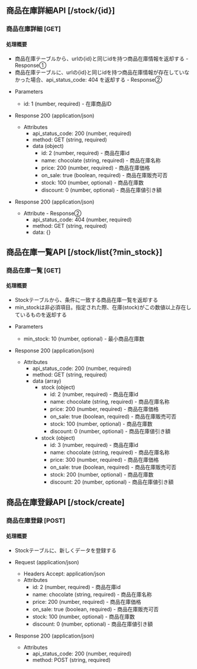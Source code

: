 ##  商品在庫詳細API [/stock/{id}]

### 商品在庫詳細 [GET]

#### 処理概要

* 商品在庫テーブルから、urlの{id}と同じidを持つ商品在庫情報を返却する - Response①
* 商品在庫テーブルに、urlの{id}と同じidを持つ商品在庫情報が存在していなかった場合、api_status_code: 404 を返却する - Response②

+ Parameters
    + id: 1 (number, required) - 在庫商品ID

+ Response 200 (application/json)
    + Attributes 
        + api_status_code: 200 (number, required)
        + method: GET (string, required)
        + data (object)
            + id: 2 (number, required) - 商品在庫id
            + name: chocolate (string, required) - 商品在庫名称
            + price: 200 (number, required) - 商品在庫価格
            + on_sale: true (boolean, required) - 商品在庫販売可否
            + stock: 100 (number, optional) - 商品在庫数
            + discount: 0 (number, optional) - 商品在庫値引き額
            
+ Response 200 (application/json)
    + Attribute - Response②
        + api_status_code: 404 (number, required) 
        + method: GET (string, required)
        + data: {}


##  商品在庫一覧API [/stock/list{?min_stock}]

### 商品在庫一覧 [GET] 

#### 処理概要

* Stockテーブルから、条件に一致する商品在庫一覧を返却する
* min_stockは非必須項目。指定された際、在庫(stock)がこの数値以上存在しているものを返却する

+ Parameters
    + min_stock: 10 (number, optional) - 最小商品在庫数

+ Response 200 (application/json)
    + Attributes 
        + api_status_code: 200 (number, required)
        + method: GET (string, required)
        + data (array)
            + stock (object)
                + id: 2 (number, required) - 商品在庫id
                + name: chocolate (string, required) - 商品在庫名称
                + price: 200 (number, required) - 商品在庫価格
                + on_sale: true (boolean, required) - 商品在庫販売可否
                + stock: 100 (number, optional) - 商品在庫数
                + discount: 0 (number, optional) - 商品在庫値引き額
            + stock (object)
                + id: 3 (number, required) - 商品在庫id
                + name: chocolate (string, required) - 商品在庫名称
                + price: 300 (number, required) - 商品在庫価格
                + on_sale: true (boolean, required) - 商品在庫販売可否
                + stock: 200 (number, optional) - 商品在庫数
                + discount: 20 (number, optional) - 商品在庫値引き額


##  商品在庫登録API [/stock/create]

### 商品在庫登録 [POST] 

#### 処理概要

* Stockテーブルに、新しくデータを登録する

+ Request (application/json)
    + Headers
        Accept: application/json
    + Attributes
        + id: 2 (number, required) - 商品在庫id
        + name: chocolate (string, required) - 商品在庫名称
        + price: 200 (number, required) - 商品在庫価格
        + on_sale: true (boolean, required) - 商品在庫販売可否
        + stock: 100 (number, optional) - 商品在庫数
        + discount: 0 (number, optional) - 商品在庫値引き額

+ Response 200 (application/json)
    + Attributes
        + api_status_code: 200 (number, required) 
        + method: POST (string, required)
